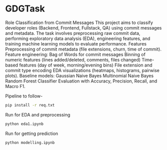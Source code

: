 # GDGTask
Role Classification from Commit Messages
This project aims to classify developer roles (Backend, Frontend, Fullstack, QA) using commit messages and metadata. The task involves preprocessing raw commit data, performing exploratory data analysis (EDA), engineering features, and training machine learning models to evaluate performance.
Features
Preprocessing of commit metadata (file extensions, churn, time of commit).
Feature engineering:
Bag of Words for commit messages
Binning of numeric features (lines added/deleted, comments, files changed)
Time-based features (day of week, morning/evening bins)
File extension and commit type encoding
EDA visualizations (heatmaps, histograms, pairwise plots).
Baseline models:
Gaussian Naive Bayes
Multinomial Naive Bayes
Random Forest Classifier
Evaluation with Accuracy, Precision, Recall, and Macro F1.

Pipeline to follow-

```bash
pip install -r req.txt
```


Run for EDA and preprocessing
```bash
python eda1.ipynb
```
Run for getting prediction
```bash
python modelling.ipynb
```

